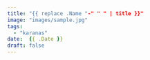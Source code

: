 ```yaml
---
title: "{{ replace .Name "-" " " | title }}"
image: "images/sample.jpg"
tags:
  - "karanas"
date:  {{ .Date }}
draft: false
---
```

